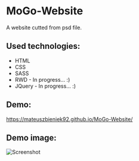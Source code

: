 # MoGo-Website

A  website cutted from psd file.

## Used technologies: 

* HTML
* CSS
* SASS
* RWD - In progress... :)
* JQuery - In progress... :)

## Demo:

https://mateuszbieniek92.github.io/MoGo-Website/

## Demo image:

![Screenshot](MoGo_Website.jpg)